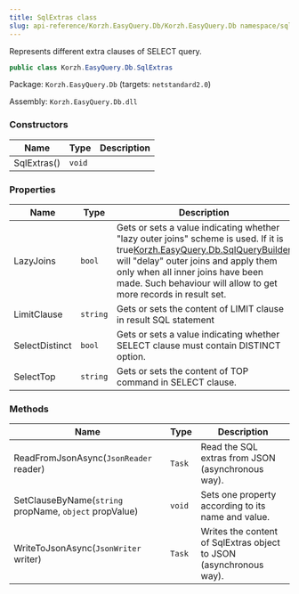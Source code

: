```yaml
---
title: SqlExtras class
slug: api-reference/Korzh.EasyQuery.Db/Korzh.EasyQuery.Db namespace/sqlextras-class
---
```



Represents different extra clauses of SELECT query.
```csharp
public class Korzh.EasyQuery.Db.SqlExtras

```
Package: `Korzh.EasyQuery.Db` (targets: `netstandard2.0`)

Assembly: `Korzh.EasyQuery.Db.dll`

### Constructors

| Name | Type | Description | 
| --- | --- | --- | 
| SqlExtras() | `void` |  | 


### Properties

| Name | Type | Description | 
| --- | --- | --- | 
| LazyJoins | `bool` | Gets or sets a value indicating whether "lazy outer joins" scheme is used.  If it is <c>true</c>[Korzh.EasyQuery.Db.SqlQueryBuilder](/api-reference/korzh-easyquery-db/korzh-easyquery-db-namespace/sqlquerybuilder-class) will "delay" outer joins and apply them only when all inner joins have been made.  Such behaviour will allow to get more records in result set. | 
| LimitClause | `string` | Gets or sets the content of LIMIT clause in result SQL statement | 
| SelectDistinct | `bool` | Gets or sets a value indicating whether SELECT clause must contain DISTINCT option. | 
| SelectTop | `string` | Gets or sets the content of TOP command in SELECT clause. | 


### Methods

| Name | Type | Description | 
| --- | --- | --- | 
| ReadFromJsonAsync(`JsonReader` reader) | `Task` | Read the SQL extras from JSON (asynchronous way). | 
| SetClauseByName(`string` propName, `object` propValue) | `void` | Sets one property according to its name and value. | 
| WriteToJsonAsync(`JsonWriter` writer) | `Task` | Writes the content of SqlExtras object to JSON (asynchronous way). |